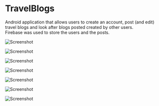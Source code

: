# TravelBlogs

Android application that allows users to create an account, post (and edit) travel blogs and look after blogs posted created by other users.
<br/>
Firebase was used to store the users and the posts.

![Screenshot](screenshots/login.png)

![Screenshot](screenshots/home.png)

![Screenshot](screenshots/profile.png)

![Screenshot](screenshots/menu.png)

![Screenshot](screenshots/trips_list.png)

![Screenshot](screenshots/add_trip.png)

![Screenshot](screenshots/trip_page.png)
